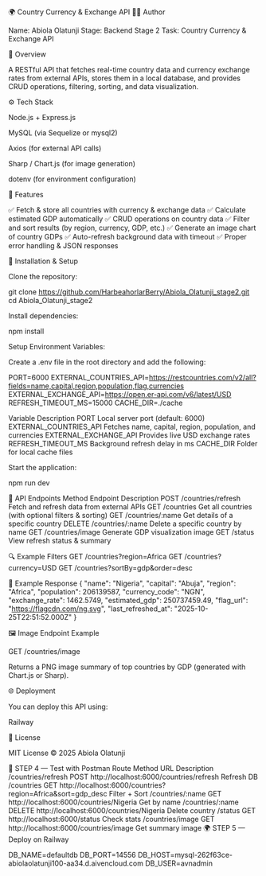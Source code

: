 🌍 Country Currency & Exchange API
🧑‍💻 Author

Name: Abiola Olatunji
Stage: Backend Stage 2
Task: Country Currency & Exchange API

🧾 Overview

A RESTful API that fetches real-time country data and currency exchange rates from external APIs, stores them in a local database, and provides CRUD operations, filtering, sorting, and data visualization.

⚙️ Tech Stack

Node.js + Express.js

MySQL (via Sequelize or mysql2)

Axios (for external API calls)

Sharp / Chart.js (for image generation)

dotenv (for environment configuration)

🧩 Features

✅ Fetch & store all countries with currency & exchange data
✅ Calculate estimated GDP automatically
✅ CRUD operations on country data
✅ Filter and sort results (by region, currency, GDP, etc.)
✅ Generate an image chart of country GDPs
✅ Auto-refresh background data with timeout
✅ Proper error handling & JSON responses

🔧 Installation & Setup

Clone the repository:

git clone https://github.com/HarbeahorlarBerry/Abiola_Olatunji_stage2.git
cd Abiola_Olatunji_stage2


Install dependencies:

npm install


Setup Environment Variables:

Create a .env file in the root directory and add the following:

PORT=6000
EXTERNAL_COUNTRIES_API=https://restcountries.com/v2/all?fields=name,capital,region,population,flag,currencies
EXTERNAL_EXCHANGE_API=https://open.er-api.com/v6/latest/USD
REFRESH_TIMEOUT_MS=15000
CACHE_DIR=./cache

Variable	Description
PORT	Local server port (default: 6000)
EXTERNAL_COUNTRIES_API	Fetches name, capital, region, population, and currencies
EXTERNAL_EXCHANGE_API	Provides live USD exchange rates
REFRESH_TIMEOUT_MS	Background refresh delay in ms
CACHE_DIR	Folder for local cache files

Start the application:

npm run dev

🚀 API Endpoints
Method	Endpoint	Description
POST	/countries/refresh	Fetch and refresh data from external APIs
GET	/countries	Get all countries (with optional filters & sorting)
GET	/countries/:name	Get details of a specific country
DELETE	/countries/:name	Delete a specific country by name
GET	/countries/image	Generate GDP visualization image
GET	/status	View refresh status & summary

🔍 Example Filters
GET /countries?region=Africa
GET /countries?currency=USD
GET /countries?sortBy=gdp&order=desc

🧠 Example Response
{
  "name": "Nigeria",
  "capital": "Abuja",
  "region": "Africa",
  "population": 206139587,
  "currency_code": "NGN",
  "exchange_rate": 1462.5749,
  "estimated_gdp": 250737459.49,
  "flag_url": "https://flagcdn.com/ng.svg",
  "last_refreshed_at": "2025-10-25T22:51:52.000Z"
}

🖼️ Image Endpoint Example

GET /countries/image

Returns a PNG image summary of top countries by GDP (generated with Chart.js or Sharp).

🌐 Deployment

You can deploy this API using:

Railway

🧾 License

MIT License © 2025 Abiola Olatunji





🧾 STEP 4 — Test with Postman
Route	Method	URL	Description
/countries/refresh	POST	http://localhost:6000/countries/refresh	Refresh DB
/countries	GET	http://localhost:6000/countries?region=Africa&sort=gdp_desc	Filter + Sort
/countries/:name	GET	http://localhost:6000/countries/Nigeria	Get by name
/countries/:name	DELETE	http://localhost:6000/countries/Nigeria	Delete country
/status	GET	http://localhost:6000/status	Check stats
/countries/image	GET	http://localhost:6000/countries/image	Get summary image
🌍 STEP 5 — Deploy on Railway




DB_NAME=defaultdb
DB_PORT=14556
DB_HOST=mysql-262f63ce-abiolaolatunji100-aa34.d.aivencloud.com
DB_USER=avnadmin
